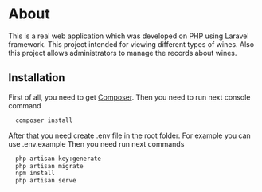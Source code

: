 # About

This is a real web application which was developed on PHP using Laravel framework. This project intended for viewing different types of wines. Also this project allows administrators to manage the records about wines.

## Installation

First of all, you need to get [Composer](https://getcomposer.org). Then you need to run next console command

```bash
  composer install
```

After that you need create .env file in the root folder. For example you can use .env.example
Then you need run next commands
```bash
  php artisan key:generate
  php artisan migrate
  npm install
  php artisan serve
```
